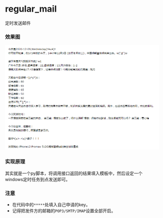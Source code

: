 # regular_mail
定时发送邮件

### 效果图<br>
![](https://github.com/Kimhooo/regular_mail/blob/main/regular_mail.png)

### 实现原理
其实就是一个py脚本，将调用接口返回的结果填入模板中，然后设定一个windows定时任务到点发送即可。

### 注意
* 在代码中的`*****`处填入自己申请的key。
* 记得把发件方的邮箱的`POP3/SMTP/IMAP`设置全部开启。

